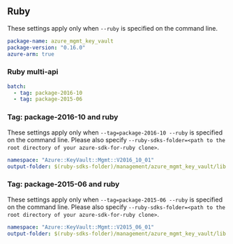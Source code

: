 ## Ruby

These settings apply only when `--ruby` is specified on the command line.

``` yaml
package-name: azure_mgmt_key_vault
package-version: "0.16.0"
azure-arm: true
```

### Ruby multi-api

``` yaml $(ruby) && $(multiapi)
batch:
  - tag: package-2016-10
  - tag: package-2015-06
```

### Tag: package-2016-10 and ruby

These settings apply only when `--tag=package-2016-10 --ruby` is specified on the command line.
Please also specify `--ruby-sdks-folder=<path to the root directory of your azure-sdk-for-ruby clone>`.

``` yaml $(tag) == 'package-2016-10' && $(ruby)
namespace: "Azure::KeyVault::Mgmt::V2016_10_01"
output-folder: $(ruby-sdks-folder)/management/azure_mgmt_key_vault/lib
```

### Tag: package-2015-06 and ruby

These settings apply only when `--tag=package-2015-06 --ruby` is specified on the command line.
Please also specify `--ruby-sdks-folder=<path to the root directory of your azure-sdk-for-ruby clone>`.

``` yaml $(tag) == 'package-2015-06' && $(ruby)
namespace: "Azure::KeyVault::Mgmt::V2015_06_01"
output-folder: $(ruby-sdks-folder)/management/azure_mgmt_key_vault/lib
```
